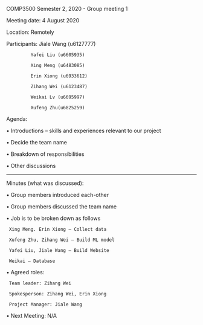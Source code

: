 COMP3500 Semester 2, 2020 - Group meeting 1

Meeting date: 4 August 2020

Location: Remotely

Participants: 
             Jiale Wang (u6127777)

	         Yafei Liu (u6605935)

	         Xing Meng (u6483085)

	         Erin Xiong (u6933612)

	         Zihang Wei (u6123487)

             Weikai Lv (u6695997)

             Xufeng Zhu(u6825259)

Agenda: 

•	Introductions – skills and experiences relevant to our project 

•	Decide the team name 

•	Breakdown of responsibilities 

•	Other discussions 

__________________________________________________________________________________ 

Minutes (what was discussed): 

•	Group members introduced each-other

•	Group members discussed the team name

•	Job is to be broken down as follows

	 Xing Meng. Erin Xiong – Collect data

	 Xufeng Zhu, Zihang Wei – Build ML model

	 Yafei Liu, Jiale Wang – Build Website

	 Weikai – Database

•	Agreed roles:

     Team leader: Zihang Wei

     Spokesperson: Zihang Wei, Erin Xiong

     Project Manager: Jiale Wang

•	Next Meeting: N/A